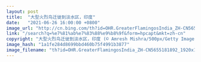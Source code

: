 ```yaml
---
layout: post
title:  "大型火烈鸟迁徙到淡水区，印度"
date:   "2021-06-26 16:00:00 +0800"
image_url: "http://cn.bing.com/th?id=OHR.GreaterFlamingosIndia_ZH-CN5655181892_1920x1080.jpg&rf=LaDigue_1920x1080.jpg&pid=hp"
link: "/search?q=%e7%81%ab%e7%83%88%e9%b8%9f&form=hpcapt&mkt=zh-cn"
copyright: "大型火烈鸟迁徙到淡水区，印度 (© Amresh Mishra/500px/Getty Images)"
image_hash: "1a1fe284d8699bbd460b75f4991b3877"
image_filename: "th?id=OHR.GreaterFlamingosIndia_ZH-CN5655181892_1920x1080.jpg&rf=LaDigue_1920x1080.jpg&pid=hp"
---
```

